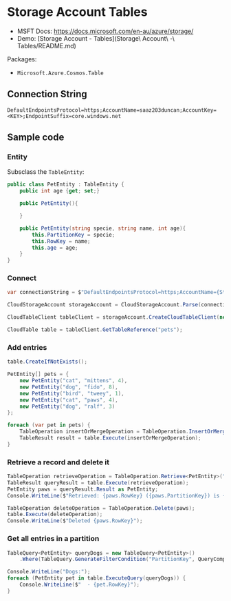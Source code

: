 # Storage Account Tables

* MSFT Docs: https://docs.microsoft.com/en-au/azure/storage/
* Demo: [Storage Account - Tables](Storage\ Account\ -\ Tables/README.md)

Packages:

- `Microsoft.Azure.Cosmos.Table`

## Connection String

    DefaultEndpointsProtocol=https;AccountName=saaz203duncan;AccountKey=<KEY>;EndpointSuffix=core.windows.net

## Sample code

### Entity

Subsclass the `TableEntity`:

```C#
public class PetEntity : TableEntity {
    public int age {get; set;}

    public PetEntity(){

    }

    public PetEntity(string specie, string name, int age){
        this.PartitionKey = specie;
        this.RowKey = name;
        this.age = age;
    }
}
```

### Connect

```C#
var connectionString = $"DefaultEndpointsProtocol=https;AccountName={StorageAccountName};AccountKey={StorageAccountKey};EndpointSuffix=core.windows.net";

CloudStorageAccount storageAccount = CloudStorageAccount.Parse(connectionString);

CloudTableClient tableClient = storageAccount.CreateCloudTableClient(new TableClientConfiguration());

CloudTable table = tableClient.GetTableReference("pets");
```

### Add entries

```C#
table.CreateIfNotExists();

PetEntity[] pets = {
    new PetEntity("cat", "mittens", 4),
    new PetEntity("dog", "fido", 8),
    new PetEntity("bird", "tweey", 1),
    new PetEntity("cat", "paws", 4),
    new PetEntity("dog", "ralf", 3)
};

foreach (var pet in pets) {
    TableOperation insertOrMergeOperation = TableOperation.InsertOrMerge(pet);
    TableResult result = table.Execute(insertOrMergeOperation);
}
```

### Retrieve a record and delete it

```C#
TableOperation retrieveOperation = TableOperation.Retrieve<PetEntity>("cat", "paws");
TableResult queryResult = table.Execute(retrieveOperation);
PetEntity paws = queryResult.Result as PetEntity;
Console.WriteLine($"Retrieved: {paws.RowKey} ({paws.PartitionKey}) is {paws.age} years old.");

TableOperation deleteOperation = TableOperation.Delete(paws);
table.Execute(deleteOperation);
Console.WriteLine($"Deleted {paws.RowKey}");
```

### Get all entries in a partition

```C#
TableQuery<PetEntity> queryDogs = new TableQuery<PetEntity>()
    .Where(TableQuery.GenerateFilterCondition("PartitionKey", QueryComparisons.Equal, "dog"));

Console.WriteLine("Dogs:");
foreach (PetEntity pet in table.ExecuteQuery(queryDogs)) {
    Console.WriteLine($"  - {pet.RowKey}");
}
```
